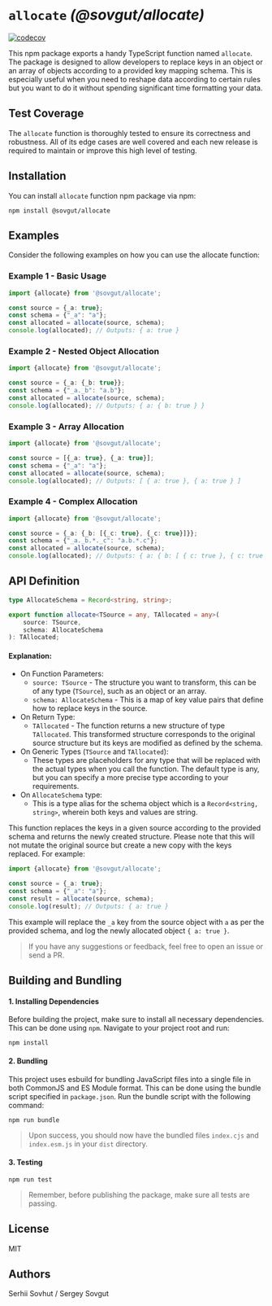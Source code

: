 # `allocate` _(@sovgut/allocate)_

[![codecov](https://codecov.io/gh/Sovgut/allocate/branch/master/graph/badge.svg)](https://codecov.io/gh/Sovgut/allocate)

This npm package exports a handy TypeScript function named `allocate`. The package is designed to allow developers to
replace keys in an object or an array of objects according to a provided key mapping schema. This is especially useful
when you need to reshape data according to certain rules but you want to do it without spending significant time
formatting your data.

## Test Coverage

The `allocate` function is thoroughly tested to ensure its correctness and robustness. All of its edge cases are well
covered and each new release is required to maintain or improve this high level of testing.

## Installation

You can install `allocate` function npm package via npm:

`npm install @sovgut/allocate`

## Examples

Consider the following examples on how you can use the allocate function:

### Example 1 - Basic Usage

```typescript
import {allocate} from '@sovgut/allocate';

const source = {_a: true};
const schema = {"_a": "a"};
const allocated = allocate(source, schema);
console.log(allocated); // Outputs: { a: true }
```

### Example 2 - Nested Object Allocation

```typescript
import {allocate} from '@sovgut/allocate';

const source = {_a: {_b: true}};
const schema = {"_a._b": "a.b"};
const allocated = allocate(source, schema);
console.log(allocated); // Outputs: { a: { b: true } }
```

### Example 3 - Array Allocation

```typescript
import {allocate} from '@sovgut/allocate';

const source = [{_a: true}, {_a: true}];
const schema = {"_a": "a"};
const allocated = allocate(source, schema);
console.log(allocated); // Outputs: [ { a: true }, { a: true } ]
```

### Example 4 - Complex Allocation

```typescript
import {allocate} from '@sovgut/allocate';

const source = {_a: {_b: [{_c: true}, {_c: true}]}};
const schema = {"_a._b.*._c": "a.b.*.c"};
const allocated = allocate(source, schema);
console.log(allocated); // Outputs: { a: { b: [ { c: true }, { c: true } ] } }
```

## API Definition

```typescript
type AllocateSchema = Record<string, string>;

export function allocate<TSource = any, TAllocated = any>(
    source: TSource,
    schema: AllocateSchema
): TAllocated;
```

#### Explanation:

- On Function Parameters:
    - `source: TSource` - The structure you want to transform, this can be of any type (`TSource`), such as an object or
      an array.
    - `schema: AllocateSchema` - This is a map of key value pairs that define how to replace keys in the source.
- On Return Type:
    - `TAllocated` - The function returns a new structure of type `TAllocated`. This transformed structure corresponds
      to the original source structure but its keys are modified as defined by the schema.
- On Generic Types (`TSource` and `TAllocated`):
    - These types are placeholders for any type that will be replaced with the actual types when you call the function.
      The default type is any, but you can specify a more precise type according to your requirements.
- On `AllocateSchema` type:
    - This is a type alias for the schema object which is a `Record<string, string>`, wherein both keys and values are
      string.

This function replaces the keys in a given source according to the provided schema and returns the newly created
structure. Please note that this will not mutate the original source but create a new copy with the keys replaced.
For example:

```typescript
import {allocate} from '@sovgut/allocate';

const source = {_a: true};
const schema = {"_a": "a"};
const result = allocate(source, schema);
console.log(result); // Outputs: { a: true }
```

This example will replace the `_a` key from the source object with `a` as per the provided schema, and log the newly
allocated object `{ a: true }`.

> If you have any suggestions or feedback, feel free to open an issue or send a PR.

## Building and Bundling

#### 1. Installing Dependencies

Before building the project, make sure to install all necessary dependencies. This can be done using `npm`. Navigate to
your project root and run:

```npm install```

#### 2. Bundling

This project uses esbuild for bundling JavaScript files into a single file in both CommonJS and ES Module format. This
can be done using the bundle script specified in `package.json`. Run the bundle script with the following command:

```npm run bundle```

> Upon success, you should now have the bundled files `index.cjs` and `index.esm.js` in your `dist` directory.

#### 3. Testing

```npm run test```

> Remember, before publishing the package, make sure all tests are passing.

## License

MIT

## Authors

Serhii Sovhut / Sergey Sovgut